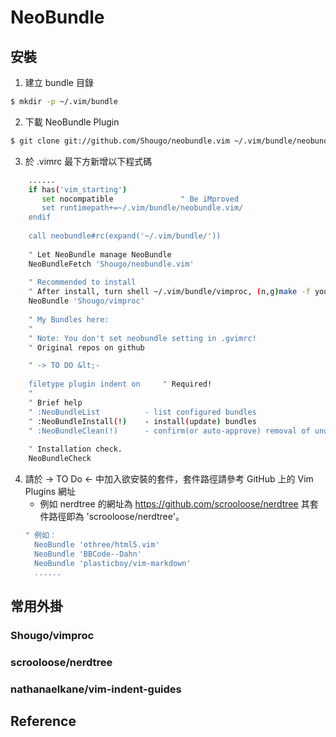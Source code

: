 # NeoBundle

## 安裝
1. 建立 bundle 目錄
```bash
$ mkdir -p ~/.vim/bundle
```
2. 下載 NeoBundle Plugin
```bash
$ git clone git://github.com/Shougo/neobundle.vim ~/.vim/bundle/neobundle.vim
```
3. 於 .vimrc 最下方新增以下程式碼
```bash
	......
	if has('vim_starting')
	   set nocompatible               " Be iMproved
	   set runtimepath+=~/.vim/bundle/neobundle.vim/
	endif
	
	call neobundle#rc(expand('~/.vim/bundle/'))
	
	" Let NeoBundle manage NeoBundle
	NeoBundleFetch 'Shougo/neobundle.vim'
	
	" Recommended to install
	" After install, turn shell ~/.vim/bundle/vimproc, (n,g)make -f your_machines_makefile
	NeoBundle 'Shougo/vimproc'
	
	" My Bundles here:
	"
	" Note: You don't set neobundle setting in .gvimrc!
	" Original repos on github

	" -> TO DO &lt;-
	
	filetype plugin indent on     " Required!
	"
	" Brief help
	" :NeoBundleList          - list configured bundles
	" :NeoBundleInstall(!)    - install(update) bundles
	" :NeoBundleClean(!)      - confirm(or auto-approve) removal of unused bundles
	
	" Installation check.
	NeoBundleCheck
```
4. 請於 -> TO Do <- 中加入欲安裝的套件，套件路徑請參考 GitHub 上的 Vim Plugins 網址
   * 例如 nerdtree 的網址為 https://github.com/scrooloose/nerdtree 其套件路徑即為 'scrooloose/nerdtree'。
   ```bash
   " 例如：
	 NeoBundle 'othree/html5.vim'
	 NeoBundle 'BBCode--Dahn'
	 NeoBundle 'plasticboy/vim-markdown'
	 ......
   ```

## 常用外掛

### Shougo/vimproc

### scrooloose/nerdtree

### nathanaelkane/vim-indent-guides

## Reference
